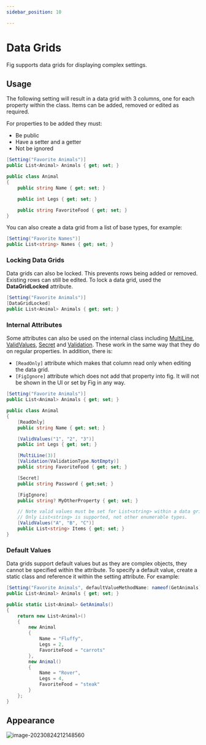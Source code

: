 ```yaml
---
sidebar_position: 10

---
```


# Data Grids

Fig supports data grids for displaying complex settings.

## Usage

The following setting will result in a data grid with 3 columns, one for each property within the class. Items can be added, removed or edited as required.

For properties to be added they must:

- Be public
- Have a setter and a getter
- Not be ignored

```csharp
[Setting("Favorite Animals")]
public List<Animal> Animals { get; set; }

public class Animal
{
    public string Name { get; set; }

    public int Legs { get; set; }

    public string FavoriteFood { get; set; }
}
```

You can also create a data grid from a list of base types, for example:

```csharp
[Setting("Favorite Names")]
public List<string> Names { get; set; }
```

### Locking Data Grids

Data grids can also be locked. This prevents rows being added or removed. Existing rows can still be edited. To lock a data grid, used the **DataGridLocked** attribute.

```csharp
[Setting("Favorite Animals")]
[DataGridLocked]
public List<Animal> Animals { get; set; }
```

### Internal Attributes

Some attributes can also be used on the internal class including [MultiLine](https://www.figsettings.com/docs/features/settings-management/multiline),  [ValidValues](https://www.figsettings.com/docs/features/settings-management/valid-values), [Secret](https://www.figsettings.com/docs/features/settings-management/secret-settings) and [Validation](http://www.figsettings.com/docs/features/settings-management/validation). These work in the same way that they do on regular properties. In addition, there is:

- `[ReadOnly]` attribute which makes that column read only when editing the data grid.
- `[FigIgnore]` attribute which does not add that property into fig. It will not be shown in the UI or set by Fig in any way.

```csharp
[Setting("Favorite Animals")]
public List<Animal> Animals { get; set; }

public class Animal
{
    [ReadOnly]
    public string Name { get; set; }

    [ValidValues("1", "2", "3")]
    public int Legs { get; set; }

    [MultiLine(3)]
    [Validation(ValidationType.NotEmpty)]
    public string FavoriteFood { get; set; }

    [Secret]
    public string Password { get;set; }

    [FigIgnore]
    public string? MyOtherProperty { get; set; }

    // Note valid values must be set for List<string> within a data grid. 
    // Only List<string> is supported, not other enumerable types.
    [ValidValues("A", "B", "C")] 
    public List<string> Items { get; set; }
}
```

### Default Values

Data grids support default values but as they are complex objects, they cannot be specified within the attribute. To specify a default value, create a static class and reference it within the setting attribute. For example:

```csharp
[Setting("Favorite Animals", defaultValueMethodName: nameof(GetAnimals))]
public List<Animal> Animals { get; set; }

public static List<Animal> GetAnimals()
{
    return new List<Animal>()
    {
        new Animal
        {
            Name = "Fluffy",
            Legs = 2,
            FavoriteFood = "carrots"
        },
        new Animal()
        {
            Name = "Rover",
            Legs = 4,
            FavoriteFood = "steak"
        }
    };
}
```

## Appearance

![image-20230824212148560](../../../static/img/image-20230824212148560.png)
